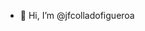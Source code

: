 - 👋 Hi, I’m @jfcolladofigueroa

<!---
jfcolladofigueroa/jfcolladofigueroa is a ✨ special ✨ repository because its `README.md` (this file) appears on your GitHub profile.
You can click the Preview link to take a look at your changes.
--->
